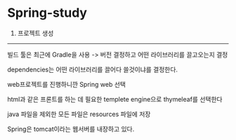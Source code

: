 # Spring-study

1. 프로젝트 생성
---


빌드 툴은 최근에 Gradle을 사용 -> 버전 결정하고 어떤 라이브러리를 끌고오는지 결정

dependencies는 어떤 라이브러리를 끌어다 쓸것이냐를 결정한다. 

web프로젝트를 진행하니깐 Spring web 선택

html과 같은 프론트를 하는 데 필요한 templete engine으로 thymeleaf를 선택한다

java 파일을 제외한 모든 파일은 resources 파일에 저장

Spring은 tomcat이라는 웹서버를 내장하고 있다.
